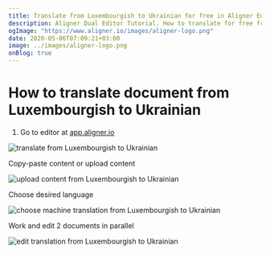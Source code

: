 ```yaml
---
title: Translate from Luxembourgish to Ukrainian for free in Aligner Editor
description: Aligner Dual Editor Tutorial. How to translate for free from Luxembourgish to Ukrainian. Aligner is multilingual document management platform. 
ogImage: "https://www.aligner.io/images/aligner-logo.png"
date: 2020-05-06T07:09:21+03:00
image: ../images/aligner-logo.png
onBlog: true
---
```


# How to translate document from Luxembourgish to Ukrainian

1. Go to editor at [app.aligner.io](https://app.aligner.io "Aligner App web page")

![translate from Luxembourgish to Ukrainian](../aligner-blank-editor.png "translate from Luxembourgish to Ukrainian")

Copy-paste content or upload content

![upload content from Luxembourgish to Ukrainian](../aligner-uploaded-document.png "upload content from Luxembourgish to Ukrainian")

Choose desired language

![choose machine translation from Luxembourgish to Ukrainian](../aligner-language-dropdown.png "choose machine translation from Luxembourgish to Ukrainian")

Work and edit 2 documents in parallel

![edit translation from Luxembourgish to Ukrainian](../aligner-double-sitded-editor.png "edit translation from Luxembourgish to Ukrainian")

